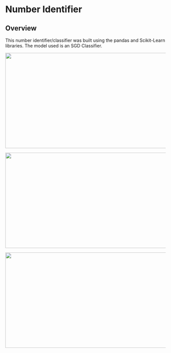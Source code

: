 # Number Identifier
## Overview

This number identifier/classifier was built using the pandas and Scikit-Learn libraries. 
The model used is an SGD Classifier.

<p align="center">
  <img height="300" width="600" src="https://github.com/user-attachments/assets/9c446aec-1852-4ae6-889c-0d9823805866">
</p>

<p align="center">
  <img height="300" width="600" src="https://github.com/user-attachments/assets/6ad2f760-4045-437d-979f-d2914275da57">
</p>

<p align="center">
  <img height="300" width="600" src="https://github.com/user-attachments/assets/9164b07e-6941-4950-830e-fa7d1283da2e">
</p>
